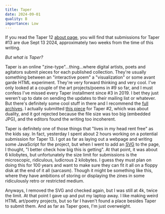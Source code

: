 ```yaml
---
title: Taper
date: 2024-09-01
quality: B
importance: Low
---
```


If you read the Taper 12 [about page](https://taper.badquar.to/12/about.html#submit), you will find that submissions for Taper #13 are due Sept 13 2024, approximately two weeks from the time of this writing.

*But what is Taper?*

Taper is an online "zine-type"...thing...where digital artists, poets and agitators submit pieces for each published collection. They're usually something between an "interactive poem" a "visualization" or some avant garde HTML experiment. They're very forward thinking and very cool. I've only looked at a couple of the art projects/poems in #9 so far, and I must confess I've missed every Taper installment since #3 in 2019. I bet they just weren't up to date on sending the updates to their mailing list or whatever. But there's definitely some cool stuff in there and I recommend the [full archives](https://taper.badquar.to/). I actually submitted [this piece](https://tilde.town/~audiodude/duality/) for Taper #2, which was about duality, and it got rejected because the file size was too big (embedded JPG), and the editors found the writing too incoherent.

Taper is definitely one of those things that "lives in my head rent free" as the kids say. In fact, yesterday I spent about 2 hours working on a potential submission for Taper 13. I got as far as laying out a webpage and writing some JavaScript for the project, but when I went to add an [SVG](https://developer.mozilla.org/en-US/docs/Web/SVG) to the page, I thought, "I better check how big this is getting". At that point, it was about 6 kilobytes, but unfortunately the size limit for submissions is the microscopic, ridiculous, ludicrous 2 kilobytes. I guess they must plan on doing this for 100 years and want to make sure they can fit it all on a floppy disk at the end of it all (sarcasm). Though it might be something like this, where they have ambitions of storing or displaying the zines in some ridiculously retro or restricted medium.

Anyways, I removed the SVG and checked again, but I was still at 4k, twice the limit. At that point I gave up and put my laptop away. I like making weird HTML art/poetry projects, but so far I haven't found a place besides Taper to submit them. And as far as Taper goes, I'm just overweight.